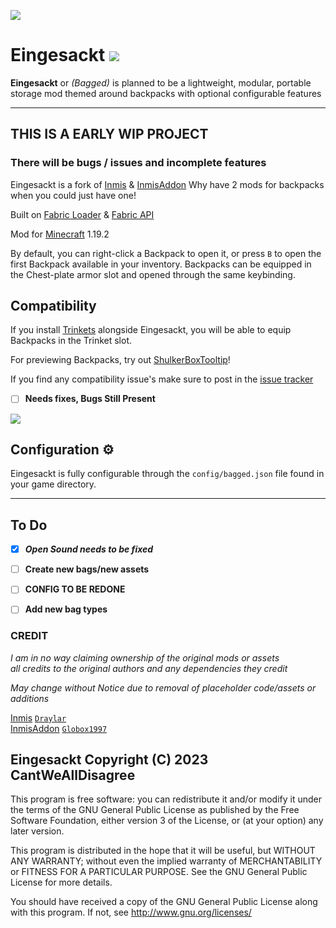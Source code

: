 ![](C:\Users\CantWeAllDisagree\repos\bagged\resources\craft.png)

# Eingesackt  ![](C:\Users\CantWeAllDisagree\repos\bagged\src\main\resources\assets\bagged\textures\item\eingesackt_backpack.png)

**Eingesackt** or *(Bagged)* is planned to be a lightweight, modular, 
portable storage mod themed around backpacks with optional configurable features

---
## **THIS IS A EARLY WIP PROJECT** 

### **There will be bugs / issues and incomplete features**


Eingesackt is a fork of [Inmis](https://github.com/Draylar/inmis) & [InmisAddon](https://github.com/Globox1997/InmisAddon) 
Why have 2 mods for backpacks when you could just have one! 

Built on [Fabric Loader](https://fabricmc.net/) & [Fabric API](https://www.curseforge.com/minecraft/mc-mods/fabric-api) 

Mod for [Minecraft](https://www.minecraft.net/en-us) 1.19.2


By default, you can right-click a Backpack to open it, or press `B` to open the first Backpack available in your inventory.
Backpacks can be equipped in the Chest-plate armor slot and opened through the same keybinding.

## Compatibility

If you install [Trinkets](https://www.curseforge.com/minecraft/mc-mods/trinkets-fabric) alongside Eingesackt, you will be able to equip Backpacks in the Trinket slot.

For previewing Backpacks, try out [ShulkerBoxTooltip](https://www.curseforge.com/minecraft/mc-mods/shulkerboxtooltip)!

If you find any compatibility issue's make sure to post in the [issue tracker](https://github.com/CantWeAllDisagree/Eingesackt/issues)

- [ ] **Needs fixes, Bugs Still Present**

![](C:\Users\CantWeAllDisagree\repos\bagged\resources\screenshot.png)



## Configuration ⚙

Eingesackt is fully configurable through the `config/bagged.json` file found in your game directory.


---

## To Do
- [x] ***Open Sound needs to be fixed***
- [ ] **Create new bags/new assets**
- [ ] **CONFIG TO BE REDONE**
- [ ] **Add new bag types**


### CREDIT

*I am in no way claiming ownership of the original mods or assets  
all credits to the original authors and any dependencies they credit*

*May change without Notice due to removal of placeholder code/assets or additions*

[Inmis](https://github.com/Draylar/inmis) [`Draylar`](https://github.com/Draylar)  
[InmisAddon](https://github.com/Globox1997/InmisAddon) [`Globox1997`](https://github.com/Globox1997)


## Eingesackt  Copyright (C) 2023 CantWeAllDisagree   

This program is free software: you can redistribute it and/or modify
it under the terms of the GNU General Public License as published by
the Free Software Foundation, either version 3 of the License, or
(at your option) any later version.

This program is distributed in the hope that it will be useful,
but WITHOUT ANY WARRANTY; without even the implied warranty of
MERCHANTABILITY or FITNESS FOR A PARTICULAR PURPOSE.  See the
GNU General Public License for more details.

You should have received a copy of the GNU General Public License
along with this program.  If not, see <http://www.gnu.org/licenses/>
